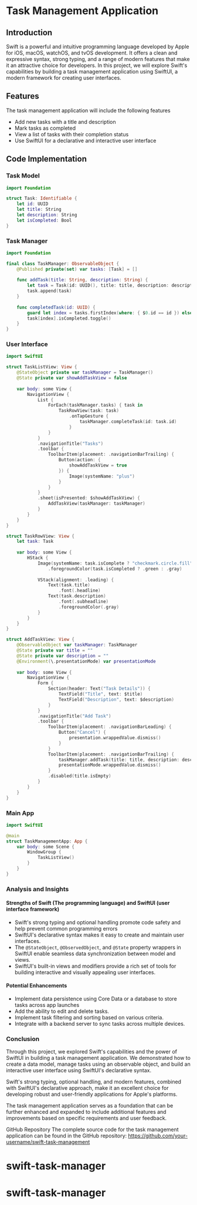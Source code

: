 #  Task Management Application

## Introduction

Swift is a powerful and intuitive programming language developed by Apple for iOS, macOS, watchOS, and tvOS development. It offers a clean and expressive syntax, strong typing, and a range of modern features that make it an attractive choice for developers. In this project, we will explore Swift's capabilities by building a task management application using SwiftUI, a modern framework for creating user interfaces.

## Features
The task management application will include the following features
- Add new tasks with a title and description
- Mark tasks as completed
- View a list of tasks with their completion status
- Use SwiftUI for a declarative and interactive user interface

## Code Implementation

### Task Model

```swift
import Foundation

struct Task: Identifiable {
    let id: UUID
    let title: String
    let description: String
    let isCompleted: Bool
}
```

### Task Manager

```swift
import Foundation

final class TaskManager: ObservableObject {
    @Published private(set) var tasks: [Task] = []
    
    func addTask(title: String, description: String) {
        let task = Task(id: UUID(), title: title, description: description, isCompleted: false)
        task.append(task)
    }
    
    func completedTask(id: UUID) {
        guard let index = tasks.firstIndex(where: { $0.id == id }) else { return }
        task[index].isCompleted.toggle()
    }
}
```

### User Interface

```swift
import SwiftUI

struct TaskListView: View {
    @StateObject private var taskManager = TaskManager()
    @State private var showAddTaskView = false
    
    var body: some View {
        NavigationView {
            List {
                ForEach(taskManager.tasks) { task in
                    TaskRowView(task: task)
                        .onTapGesture {
                            taskManager.completeTask(id: task.id)
                        }
                }
            }
            .navigationTitle("Tasks")
            .toolbar {
                ToolbarItem(placement: .navigationBarTrailing) {
                    Button(action: {
                        showAddTaskView = true
                    }) {
                        Image(systemName: "plus")
                    }
                }
            }
            .sheet(isPresented: $showAddTaskView) {
                AddTaskView(taskManager: taskManager)
            }
        }
    }
}

struct TaskRowView: View {
    let task: Task
    
    var body: some View {
        HStack {
            Image(systemName: task.isComplete ? "checkmark.circle.fill" : "circle")
                .foregroundColor(task.isCompleted ? .green : .gray)
            
            VStack(alignment: .leading) {
                Text(task.title)
                    .font(.headline)
                Text(task.description)
                    .font(.subheadline)
                    .foregroundColor(.gray)
            }
        }
    }
}

struct AddTaskView: View {
    @ObservableObject var taskManager: TaskManager
    @State private var title = ""
    @State private var description = ""
    @Environment(\.presentationMode) var presentationMode
    
    var body: some View {
        NavigationView {
            Form {
                Section(header: Text("Task Details")) {
                    TextField("Title", text: $title)
                    TextField("Description", text: $description)
                }
            }
            .navigationTitle("Add Task")
            .toolbar {
                ToolbarItem(placement: .navigationBarLeading) {
                    Button("Cancel") {
                        presentation.wrappedValue.dismiss()
                    }
                }
                ToolbarItem(placement: .navigationBarTrailing) {
                    taskManager.addTask(title: title, description: description)
                    presentationMode.wrappedValue.dismiss()
                }
                .disabled(title.isEmpty)
            }
        }
    }
}
```

### Main App

```swift
import SwiftUI

@main
struct TaskManagementApp: App {
    var body: some Scene {
        WindowGroup {
            TaskListView()
        }
    }
}
```

### Analysis and Insights

#### Strengths of Swift (The programming language) and SwiftUI (user interface framework)
- Swift's strong typing and optional handling promote code safety and help prevent common programming errors
- SwiftUI's declarative syntax makes it easy to create and maintain user interfaces.
- The `@StateObject`, `@ObservedObject`, and `@State` property wrappers in SwiftUI enable seamless data synchronization between model and views.
- SwiftUI's built-in views and modifiers provide a rich set of tools for building interactive and visually appealing user interfaces.

#### Potential Enhancements
- Implement data persistence using Core Data or a database to store tasks across app launches
- Add the ability to edit and delete tasks.
- Implement task filtering and sorting based on various criteria.
- Integrate with a backend server to sync tasks across multiple devices.

### Conclusion

Through this project, we explored Swift's capabilities and the power of SwiftUI in building a task management application. We demonstrated how to create a data model, manage tasks using an observable object, and build an interactive user interface using SwiftUI's declarative syntax.

Swift's strong typing, optional handling, and modern features, combined with SwiftUI's declarative approach, make it an excellent choice for developing robust and user-friendly applications for Apple's platforms.

The task management application serves as a foundation that can be further enhanced and expanded to include additional features and improvements based on specific requirements and user feedback.

GitHub Repository
The complete source code for the task management application can be found in the GitHub repository:
https://github.com/your-username/swift-task-management
# swift-task-manager
# swift-task-manager
